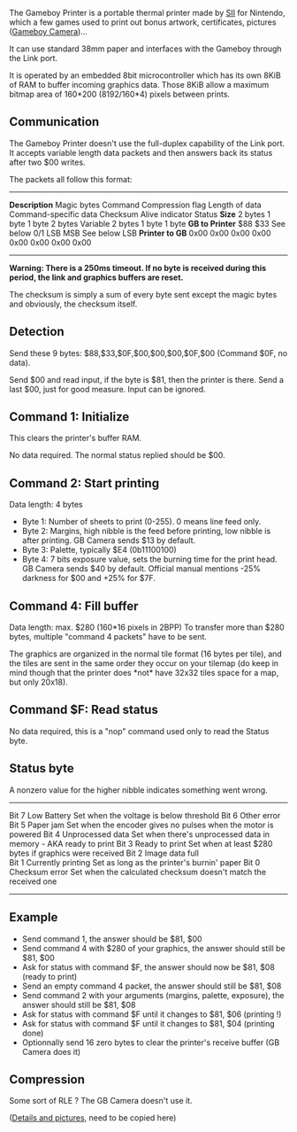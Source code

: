 The Gameboy Printer is a portable thermal printer made by
[SII](http://www.sii.co.jp) for Nintendo, which a few games used to
print out bonus artwork, certificates, pictures ([Gameboy
Camera](Gameboy_Camera "wikilink"))\...

It can use standard 38mm paper and interfaces with the Gameboy through
the Link port.

It is operated by an embedded 8bit microcontroller which has its own
8KiB of RAM to buffer incoming graphics data. Those 8KiB allow a maximum
bitmap area of 160\*200 (8192/160\*4) pixels between prints.

Communication
-------------

The Gameboy Printer doesn\'t use the full-duplex capability of the Link
port. It accepts variable length data packets and then answers back its
status after two \$00 writes.

The packets all follow this format:

  ------------------- ------------- --------- ------------------ ---------------- ----------------------- ---------- ----------------- --------
  **Description**     Magic bytes   Command   Compression flag   Length of data   Command-specific data   Checksum   Alive indicator   Status
  **Size**            2 bytes       1 byte    1 byte             2 bytes          Variable                2 bytes    1 byte            1 byte
  **GB to Printer**   \$88          \$33      See below          0/1              LSB                     MSB        See below         LSB
  **Printer to GB**   0x00          0x00      0x00               0x00             0x00                    0x00       0x00              0x00
  ------------------- ------------- --------- ------------------ ---------------- ----------------------- ---------- ----------------- --------

**Warning: There is a 250ms timeout. If no byte is received during this
period, the link and graphics buffers are reset.**

The checksum is simply a sum of every byte sent except the magic bytes
and obviously, the checksum itself.

Detection
---------

Send these 9 bytes: \$88,\$33,\$0F,\$00,\$00,\$00,\$0F,\$00 (Command
\$0F, no data).

Send \$00 and read input, if the byte is \$81, then the printer is
there. Send a last \$00, just for good measure. Input can be ignored.

Command 1: Initialize
---------------------

This clears the printer\'s buffer RAM.

No data required. The normal status replied should be \$00.

Command 2: Start printing
-------------------------

Data length: 4 bytes

-   Byte 1: Number of sheets to print (0-255). 0 means line feed only.
-   Byte 2: Margins, high nibble is the feed before printing, low nibble
    is after printing. GB Camera sends \$13 by default.
-   Byte 3: Palette, typically \$E4 (0b11100100)
-   Byte 4: 7 bits exposure value, sets the burning time for the print
    head. GB Camera sends \$40 by default. Official manual mentions -25%
    darkness for \$00 and +25% for \$7F.

Command 4: Fill buffer
----------------------

Data length: max. \$280 (160\*16 pixels in 2BPP) To transfer more than
\$280 bytes, multiple \"command 4 packets\" have to be sent.

The graphics are organized in the normal tile format (16 bytes per
tile), and the tiles are sent in the same order they occur on your
tilemap (do keep in mind though that the printer does \*not\* have 32x32
tiles space for a map, but only 20x18).

Command \$F: Read status
------------------------

No data required, this is a \"nop\" command used only to read the Status
byte.

Status byte
-----------

A nonzero value for the higher nibble indicates something went wrong.

  ------- -------------------- -------------------------------------------------------------------
  Bit 7   Low Battery          Set when the voltage is below threshold
  Bit 6   Other error          
  Bit 5   Paper jam            Set when the encoder gives no pulses when the motor is powered
  Bit 4   Unprocessed data     Set when there\'s unprocessed data in memory - AKA ready to print
  Bit 3   Ready to print       Set when at least \$280 bytes if graphics were received
  Bit 2   Image data full      
  Bit 1   Currently printing   Set as long as the printer\'s burnin\' paper
  Bit 0   Checksum error       Set when the calculated checksum doesn\'t match the received one
  ------- -------------------- -------------------------------------------------------------------

Example
-------

-   Send command 1, the answer should be \$81, \$00
-   Send command 4 with \$280 of your graphics, the answer should still
    be \$81, \$00
-   Ask for status with command \$F, the answer should now be \$81, \$08
    (ready to print)
-   Send an empty command 4 packet, the answer should still be \$81,
    \$08
-   Send command 2 with your arguments (margins, palette, exposure), the
    answer should still be \$81, \$08
-   Ask for status with command \$F until it changes to \$81, \$06
    (printing !)
-   Ask for status with command \$F until it changes to \$81, \$04
    (printing done)
-   Optionnally send 16 zero bytes to clear the printer\'s receive
    buffer (GB Camera does it)

Compression
-----------

Some sort of RLE ? The GB Camera doesn\'t use it.

([Details and pictures](http://furrtek.free.fr/?a=gbprinter&i=2), need
to be copied here)


